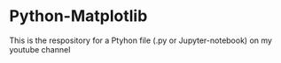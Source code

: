 # Python-Matplotlib
This is the respository for a Ptyhon file (.py or Jupyter-notebook) on my youtube channel
